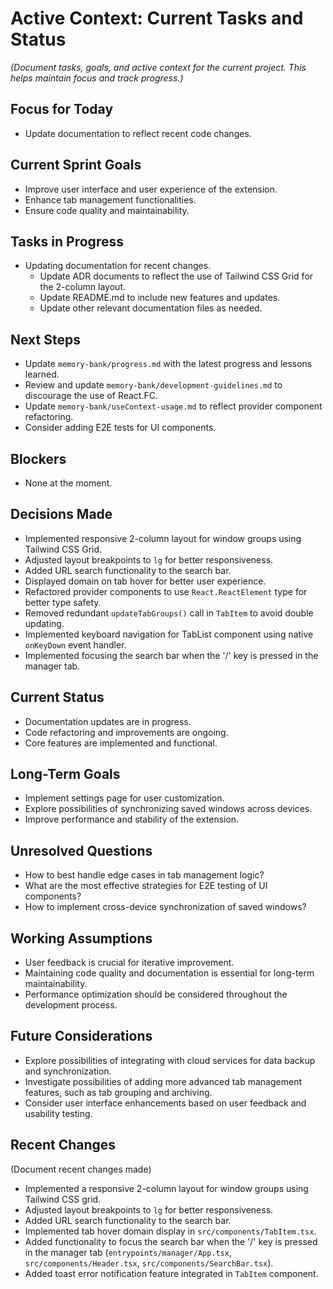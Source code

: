 # Active Context: Current Tasks and Status

_(Document tasks, goals, and active context for the current project. This helps maintain focus and track progress.)_

## Focus for Today

- Update documentation to reflect recent code changes.

## Current Sprint Goals

- Improve user interface and user experience of the extension.
- Enhance tab management functionalities.
- Ensure code quality and maintainability.

## Tasks in Progress

- Updating documentation for recent changes.
  - Update ADR documents to reflect the use of Tailwind CSS Grid for the 2-column layout.
  - Update README.md to include new features and updates.
  - Update other relevant documentation files as needed.

## Next Steps

- Update `memory-bank/progress.md` with the latest progress and lessons learned.
- Review and update `memory-bank/development-guidelines.md` to discourage the use of React.FC.
- Update `memory-bank/useContext-usage.md` to reflect provider component refactoring.
- Consider adding E2E tests for UI components.

## Blockers

- None at the moment.

## Decisions Made

- Implemented responsive 2-column layout for window groups using Tailwind CSS Grid.
- Adjusted layout breakpoints to `lg` for better responsiveness.
- Added URL search functionality to the search bar.
- Displayed domain on tab hover for better user experience.
- Refactored provider components to use `React.ReactElement` type for better type safety.
- Removed redundant `updateTabGroups()` call in `TabItem` to avoid double updating.
- Implemented keyboard navigation for TabList component using native `onKeyDown` event handler.
- Implemented focusing the search bar when the '/' key is pressed in the manager tab.

## Current Status

- Documentation updates are in progress.
- Code refactoring and improvements are ongoing.
- Core features are implemented and functional.

## Long-Term Goals

- Implement settings page for user customization.
- Explore possibilities of synchronizing saved windows across devices.
- Improve performance and stability of the extension.

## Unresolved Questions

- How to best handle edge cases in tab management logic?
- What are the most effective strategies for E2E testing of UI components?
- How to implement cross-device synchronization of saved windows?

## Working Assumptions

- User feedback is crucial for iterative improvement.
- Maintaining code quality and documentation is essential for long-term maintainability.
- Performance optimization should be considered throughout the development process.

## Future Considerations

- Explore possibilities of integrating with cloud services for data backup and synchronization.
- Investigate possibilities of adding more advanced tab management features, such as tab grouping and archiving.
- Consider user interface enhancements based on user feedback and usability testing.

## Recent Changes

(Document recent changes made)

- Implemented a responsive 2-column layout for window groups using Tailwind CSS grid.
- Adjusted layout breakpoints to `lg` for better responsiveness.
- Added URL search functionality to the search bar.
- Implemented tab hover domain display in `src/components/TabItem.tsx`.
- Added functionality to focus the search bar when the '/' key is pressed in the manager tab (`entrypoints/manager/App.tsx`, `src/components/Header.tsx`, `src/components/SearchBar.tsx`).
- Added toast error notification feature integrated in `TabItem` component.
